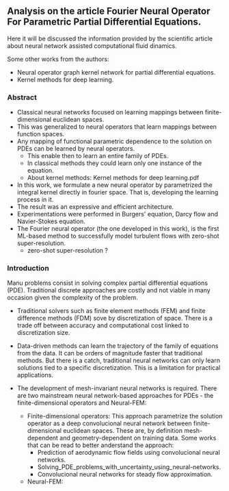 ## Analysis on the article **Fourier Neural Operator For Parametric Partial Differential Equations**.
Here it will be discussed the information provided by the scientific article about neural network assisted computational fluid dinamics.

Some other works from the authors:
- Neural operator graph kernel network for partial differential equations.
- Kernel methods for deep learning.

### Abstract
- Classical neural networks focused on learning mappings between finite-dimensional euclidean spaces.
- This was generalized to neural operators that learn mappings between function spaces.
- Any mapping of functional parametric dependence to the solution on PDEs can be learned by neural operators.
    - This enable then to learn an entire family of PDEs.
    - In classical methods they could learn only one instance of the equation.
	- About kernel methods: Kernel methods for deep learning.pdf
- In this work, we formulate a new neural operator by parametrized the integral kernel directly in fourier space. That is, developing the learning process in it.
- The result was an expressive and efficient architecture.
- Experimentations were performed in Burgers' equation, Darcy flow and Navier-Stokes equation.
- The Fourier neural operator (the one developed in this work), is the first ML-based method to successfully model turbulent flows with zero-shot super-resolution.
    - zero-shot super-resolution ?

### Introduction
Manu problems consist in solving complex partial differential equations (PDE). Traditional discrete approaches are costly and not viable in many occasion given the complexity of the problem.

- Traditional solvers such as finite element methods (FEM) and finite difference methods (FDM) sove by discretization of space. There is a trade off between accuracy and computational cost linked to discretization size.

- Data-driven methods can learn the trajectory of the family of equations from the data. It can be orders of magnitude faster that traditional methods. But there is a catch, traditional neural networks can only learn solutions tied to a specific discretization. This is a limitation for practical applications.

- The development of mesh-invariant neural networks is required. There are two mainstream neural network-based approaches for PDEs - the finite-dimensional operators and Neural-FEM:
	- Finite-dimensional operators: This approach parametrize the solution operator as a deep convolucional neural network between finite-dimensional euclidean spaces. These are, by definition mesh-dependent and geometry-dependent on training data. Some works that can be read to better anderstand the approach:
		- Prediction of aerodynamic flow fields using convolucional neural networks.
		- Solving_PDE_problems_with_uncertainty_using_neural-networks.
		- Convolucional neural networks for steady flow approximation.
	- Neural-FEM:


